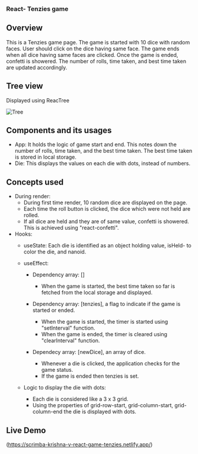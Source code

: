 ### React- Tenzies game

## Overview
This is a Tenzies game page. The game is started with 10 dice with random faces. User should click on the dice having same face. 
The game ends when all dice having same faces are clicked. Once the game is ended, confetti is showered.
The number of rolls, time taken, and best time taken are updated accordingly.

## Tree view
Displayed using ReacTree

![Tree](https://github.com/user-attachments/assets/8c4499fd-eaa2-4178-8983-a8d66dce10d6)

## Components and its usages
- App: It holds the logic of game start and end. This notes down the number of rolls, time taken, and the best time taken. The best time taken is stored in local storage.
- Die: This displays the values on each die with dots, instead of numbers.

## Concepts used
- During render:
    - During first time render, 10 random dice are displayed on the page.
    - Each time the roll button is clicked, the dice which were not held are rolled.
    - If all dice are held and they are of same value, confetti is showered. This is achieved using "react-confetti".
- Hooks:
    - useState: Each die is identified as an object holding value, isHeld- to color the die, and nanoid.
    - useEffect:
        - Dependency array: []
            - When the game is started, the best time taken so far is fetched from the local storage and displayed.
         
        - Dependency array: [tenzies], a flag to indicate if the game is started or ended.
            - When the game is started, the timer is started using "setInterval" function.
            - When the game is ended, the timer is cleared using "clearInterval" function.

        - Dependecy array: [newDice], an array of dice.
            - Whenever a die is clicked, the application checks for the game status.
            - If the game is ended then tenzies is set.
         
  - Logic to display the die with dots:
      - Each die is considered like a 3 x 3 grid.
      - Using the properties of grid-row-start, grid-column-start, grid-column-end the die is displayed with dots.

## Live Demo
(https://scrimba-krishna-v-react-game-tenzies.netlify.app/)
